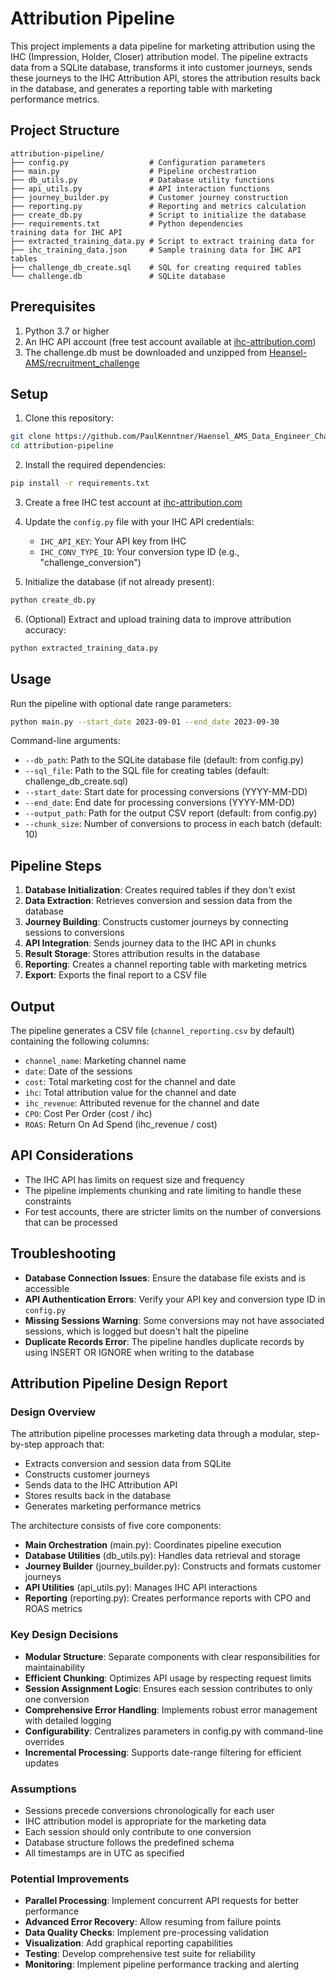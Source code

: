 # Attribution Pipeline

This project implements a data pipeline for marketing attribution using the IHC (Impression, Holder, Closer) attribution model. The pipeline extracts data from a SQLite database, transforms it into customer journeys, sends these journeys to the IHC Attribution API, stores the attribution results back in the database, and generates a reporting table with marketing performance metrics.

## Project Structure
```
attribution-pipeline/
├── config.py                  # Configuration parameters
├── main.py                    # Pipeline orchestration
├── db_utils.py                # Database utility functions
├── api_utils.py               # API interaction functions
├── journey_builder.py         # Customer journey construction
├── reporting.py               # Reporting and metrics calculation
├── create_db.py               # Script to initialize the database
├── requirements.txt           # Python dependencies
training data for IHC API
├── extracted_training_data.py # Script to extract training data for
├── ihc_training_data.json     # Sample training data for IHC API
tables
├── challenge_db_create.sql    # SQL for creating required tables
└── challenge.db               # SQLite database
```


## Prerequisites

1. Python 3.7 or higher
2. An IHC API account (free test account available at [ihc-attribution.com](https://ihc-attribution.com/))
3. The challenge.db must be downloaded and unzipped from [Heansel-AMS/recruitment_challenge](https://github.com/haensel-ams/recruitment_challenge/tree/master/Data_Engineering_202309)

## Setup

1. Clone this repository:

```bash
git clone https://github.com/PaulKenntner/Haensel_AMS_Data_Engineer_Challenge
cd attribution-pipeline
```

2. Install the required dependencies:

```bash
pip install -r requirements.txt
```

3. Create a free IHC test account at [ihc-attribution.com](https://ihc-attribution.com/)

4. Update the `config.py` file with your IHC API credentials:
   - `IHC_API_KEY`: Your API key from IHC
   - `IHC_CONV_TYPE_ID`: Your conversion type ID (e.g., "challenge_conversion")

5. Initialize the database (if not already present):

```bash
python create_db.py
```

6. (Optional) Extract and upload training data to improve attribution accuracy:

```bash
python extracted_training_data.py
```

## Usage

Run the pipeline with optional date range parameters:

```bash
python main.py --start_date 2023-09-01 --end_date 2023-09-30
```

Command-line arguments:
- `--db_path`: Path to the SQLite database file (default: from config.py)
- `--sql_file`: Path to the SQL file for creating tables (default: challenge_db_create.sql)
- `--start_date`: Start date for processing conversions (YYYY-MM-DD)
- `--end_date`: End date for processing conversions (YYYY-MM-DD)
- `--output_path`: Path for the output CSV report (default: from config.py)
- `--chunk_size`: Number of conversions to process in each batch (default: 10)

## Pipeline Steps

1. **Database Initialization**: Creates required tables if they don't exist
2. **Data Extraction**: Retrieves conversion and session data from the database
3. **Journey Building**: Constructs customer journeys by connecting sessions to conversions
4. **API Integration**: Sends journey data to the IHC API in chunks
5. **Result Storage**: Stores attribution results in the database
6. **Reporting**: Creates a channel reporting table with marketing metrics
7. **Export**: Exports the final report to a CSV file

## Output

The pipeline generates a CSV file (`channel_reporting.csv` by default) containing the following columns:
- `channel_name`: Marketing channel name
- `date`: Date of the sessions
- `cost`: Total marketing cost for the channel and date
- `ihc`: Total attribution value for the channel and date
- `ihc_revenue`: Attributed revenue for the channel and date
- `CPO`: Cost Per Order (cost / ihc)
- `ROAS`: Return On Ad Spend (ihc_revenue / cost)


## API Considerations

- The IHC API has limits on request size and frequency
- The pipeline implements chunking and rate limiting to handle these constraints
- For test accounts, there are stricter limits on the number of conversions that can be processed

## Troubleshooting

- **Database Connection Issues**: Ensure the database file exists and is accessible
- **API Authentication Errors**: Verify your API key and conversion type ID in `config.py`
- **Missing Sessions Warning**: Some conversions may not have associated sessions, which is logged but doesn't halt the pipeline
- **Duplicate Records Error**: The pipeline handles duplicate records by using INSERT OR IGNORE when writing to the database

## Attribution Pipeline Design Report

### Design Overview
The attribution pipeline processes marketing data through a modular, step-by-step approach that:
- Extracts conversion and session data from SQLite
- Constructs customer journeys
- Sends data to the IHC Attribution API
- Stores results back in the database
- Generates marketing performance metrics

The architecture consists of five core components:
- **Main Orchestration** (main.py): Coordinates pipeline execution
- **Database Utilities** (db_utils.py): Handles data retrieval and storage
- **Journey Builder** (journey_builder.py): Constructs and formats customer journeys
- **API Utilities** (api_utils.py): Manages IHC API interactions
- **Reporting** (reporting.py): Creates performance reports with CPO and ROAS metrics

### Key Design Decisions
- **Modular Structure**: Separate components with clear responsibilities for maintainability
- **Efficient Chunking**: Optimizes API usage by respecting request limits
- **Session Assignment Logic**: Ensures each session contributes to only one conversion
- **Comprehensive Error Handling**: Implements robust error management with detailed logging
- **Configurability**: Centralizes parameters in config.py with command-line overrides
- **Incremental Processing**: Supports date-range filtering for efficient updates

### Assumptions
- Sessions precede conversions chronologically for each user
- IHC attribution model is appropriate for the marketing data
- Each session should only contribute to one conversion
- Database structure follows the predefined schema
- All timestamps are in UTC as specified

### Potential Improvements
- **Parallel Processing**: Implement concurrent API requests for better performance
- **Advanced Error Recovery**: Allow resuming from failure points
- **Data Quality Checks**: Implement pre-processing validation
- **Visualization**: Add graphical reporting capabilities
- **Testing**: Develop comprehensive test suite for reliability
- **Monitoring**: Implement pipeline performance tracking and alerting
